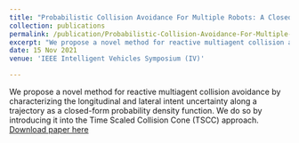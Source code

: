 ```yaml
---
title: "Probabilistic Collision Avoidance For Multiple Robots: A Closed Form PDF Approach"
collection: publications
permalink: /publication/Probabilistic-Collision-Avoidance-For-Multiple-Robots:-A-Closed-Form-PDF-Approach
excerpt: "We propose a novel method for reactive multiagent collision avoidance by characterizing the longitudinal and lateral intent uncertainty along a trajectory as a closed-form probability density function. We do so by introducing it into the Time Scaled Collision Cone (TSCC) approach."
date: 15 Nov 2021
venue: 'IEEE Intelligent Vehicles Symposium (IV)'

---
```

<!-- paperurl: 'http://anirudharamesh.github.io/files/BirdSLAM.pdf' -->
<!-- citation: 'Your Name, You. (2010). &quot;Paper Title Number 2.&quot; <i>Journal 1</i>. 1(2).' -->
We propose a novel method for reactive multiagent collision avoidance by characterizing the longitudinal and lateral intent uncertainty along a trajectory as a closed-form probability density function. We do so by introducing it into the Time Scaled Collision Cone (TSCC) approach.
[Download paper here](https://ieeexplore.ieee.org/document/9575767)

<!-- Recommended citation: Your Name, You. (2010). "Paper Title Number 2." <i>Journal 1</i>. 1(2). -->
